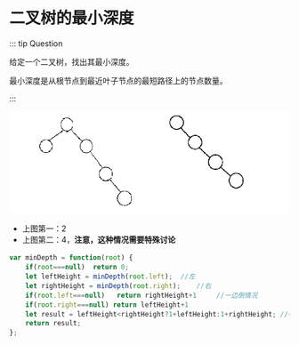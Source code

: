 # 二叉树的最小深度

::: tip Question

给定一个二叉树，找出其最小深度。

最小深度是从根节点到最近叶子节点的最短路径上的节点数量。

::: 

![image-20230612102622120](/images/image-20230612102622120.png)

- 上图第一：2
- 上图第二：4，**注意，这种情况需要特殊讨论**

```js
var minDepth = function(root) {
    if(root===null)  return 0;
    let leftHeight = minDepth(root.left);  //左
    let rightHeight = minDepth(root.right);    //右
    if(root.left===null)   return rightHeight+1		//一边倒情况
    if(root.right===null) return leftHeight+1
    let result = leftHeight<rightHeight?1+leftHeight:1+rightHeight; //中
    return result;
};
```



